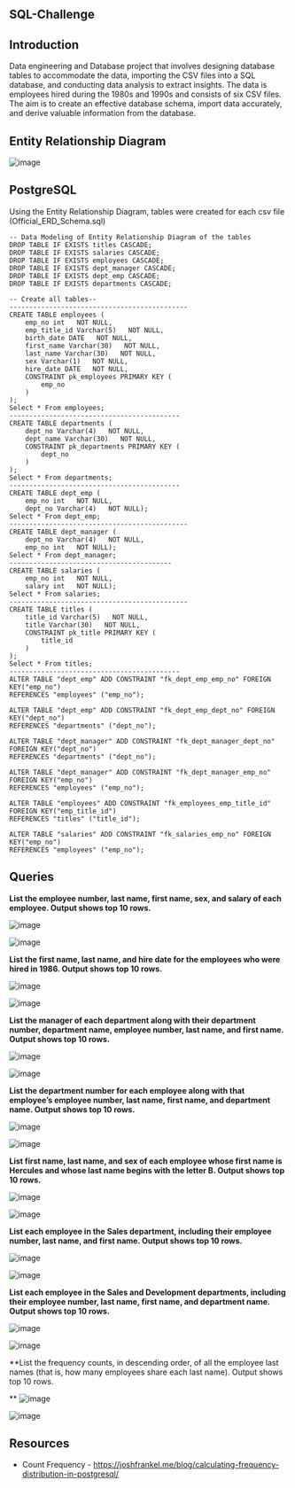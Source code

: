 ## SQL-Challenge

## Introduction

Data engineering and Database project that involves designing database tables to accommodate the data, importing the CSV files into a SQL database, and conducting data analysis to extract insights. The data is employees hired during the 1980s and 1990s and consists of six CSV files.  The aim is to create an effective database schema, import data accurately, and derive valuable information from the database. 


## Entity Relationship Diagram

![image](EmployeeSQL/ERD_schema_image.png)

## PostgreSQL
Using the Entity Relationship Diagram, tables were created for each csv file
(Official_ERD_Schema.sql) 

    -- Data Modeling of Entity Relationship Diagram of the tables
    DROP TABLE IF EXISTS titles CASCADE;
    DROP TABLE IF EXISTS salaries CASCADE;
    DROP TABLE IF EXISTS employees CASCADE;
    DROP TABLE IF EXISTS dept_manager CASCADE;
    DROP TABLE IF EXISTS dept_emp CASCADE;
    DROP TABLE IF EXISTS departments CASCADE;

    -- Create all tables--
    ---------------------------------------------
    CREATE TABLE employees (
        emp_no int   NOT NULL,
        emp_title_id Varchar(5)   NOT NULL,
        birth_date DATE   NOT NULL,
        first_name Varchar(30)   NOT NULL,
        last_name Varchar(30)   NOT NULL,
        sex Varchar(1)   NOT NULL,
        hire_date DATE   NOT NULL,
        CONSTRAINT pk_employees PRIMARY KEY (
            emp_no
        )
    );
    Select * From employees;
    -------------------------------------------
    CREATE TABLE departments (
        dept_no Varchar(4)   NOT NULL,
        dept_name Varchar(30)   NOT NULL,
        CONSTRAINT pk_departments PRIMARY KEY (
            dept_no
        )
    );
    Select * From departments;
    -------------------------------------------
    CREATE TABLE dept_emp (
        emp_no int   NOT NULL,
        dept_no Varchar(4)   NOT NULL);
    Select * From dept_emp;
    ---------------------------------------------
    CREATE TABLE dept_manager (
        dept_no Varchar(4)   NOT NULL,
        emp_no int   NOT NULL);
    Select * From dept_manager;
    -----------------------------------------
    CREATE TABLE salaries (
        emp_no int   NOT NULL,
        salary int   NOT NULL);
    Select * From salaries;
    ---------------------------------------------
    CREATE TABLE titles (
        title_id Varchar(5)   NOT NULL,
        title Varchar(30)   NOT NULL,
        CONSTRAINT pk_title PRIMARY KEY (
            title_id
        )
    );
    Select * From titles;
    -------------------------------------------
    ALTER TABLE "dept_emp" ADD CONSTRAINT "fk_dept_emp_emp_no" FOREIGN KEY("emp_no")
    REFERENCES "employees" ("emp_no");

    ALTER TABLE "dept_emp" ADD CONSTRAINT "fk_dept_emp_dept_no" FOREIGN KEY("dept_no")
    REFERENCES "departments" ("dept_no");

    ALTER TABLE "dept_manager" ADD CONSTRAINT "fk_dept_manager_dept_no" FOREIGN KEY("dept_no")
    REFERENCES "departments" ("dept_no");

    ALTER TABLE "dept_manager" ADD CONSTRAINT "fk_dept_manager_emp_no" FOREIGN KEY("emp_no")
    REFERENCES "employees" ("emp_no");

    ALTER TABLE "employees" ADD CONSTRAINT "fk_employees_emp_title_id" FOREIGN KEY("emp_title_id")
    REFERENCES "titles" ("title_id");

    ALTER TABLE "salaries" ADD CONSTRAINT "fk_salaries_emp_no" FOREIGN KEY("emp_no")
    REFERENCES "employees" ("emp_no");

## Queries
**List the employee number, last name, first name, sex, and salary of each employee. Output shows top 10 rows.**

![image](images/one.png)

![image](images/one_output.png)

**List the first name, last name, and hire date for the employees who were hired in 1986. Output shows top 10 rows.**

![image](images/two.png)

![image](images/two_output.png)

**List the manager of each department along with their department number, department name, employee number, last name, and first name. Output shows top 10 rows.**

![image](images/three.png)

![image](images/three_output.png)

**List the department number for each employee along with that employee’s employee number, last name, first name, and department name. Output shows top 10 rows.**

![image](images/four.png)

![image](images/four_output.png)

**List first name, last name, and sex of each employee whose first name is Hercules and whose last name begins with the letter B. Output shows top 10 rows.**

![image](images/five.png)

![image](images/five_output.png)

**List each employee in the Sales department, including their employee number, last name, and first name. Output shows top 10 rows.**

![image](images/six.png)

![image](images/six_output.png)

**List each employee in the Sales and Development departments, including their employee number, last name, first name, and department name. Output shows top 10 rows.**

![image](images/seven.png)

![image](images/seven_output.png)

**List the frequency counts, in descending order, of all the employee last names (that is, how many employees share each last name). Output shows top 10 rows.

**
![image](images/eight.png)

![image](images/eight_output.png)

## Resources

* Count Frequency - https://joshfrankel.me/blog/calculating-frequency-distribution-in-postgresql/


